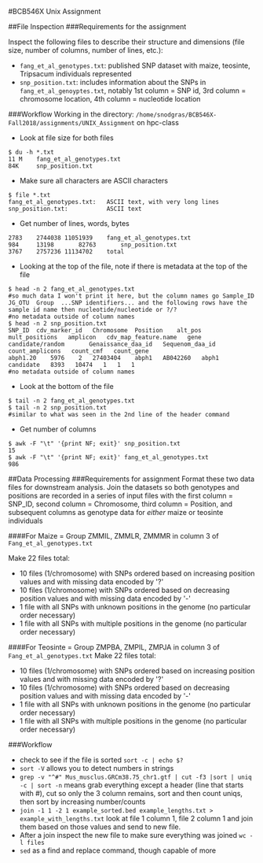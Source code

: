 #BCB546X Unix Assignment

##File Inspection
###Requirements for the assignment

Inspect the following files to describe their structure and dimensions (file size, number of columns, number of lines, etc.): 

* `fang_et_al_genotypes.txt`: published SNP dataset with maize, teosinte, Tripsacum individuals represented
* `snp_position.txt`: includes information about the SNPs in `fang_et_al_genoyptes.txt`, notably 1st column = SNP id, 3rd column = chromosome location, 4th column = nucleotide location

###Workflow
Working in the directory: `/home/snodgras/BCB546X-Fall2018/assignments/UNIX_Assignment` on hpc-class 

* Look at file size for both files

```
$ du -h *.txt
11 M	fang_et_al_genotypes.txt
84K		snp_position.txt
``` 

* Make sure all characters are ASCII characters

```
$ file *.txt 
fang_et_al_genotypes.txt:	ASCII text, with very long lines
snp_position.txt:			ASCII text
```

* Get number of lines, words, bytes

```
2783	2744038	11051939	fang_et_al_genotypes.txt
984		13198		82763		snp_position.txt
3767	2757236	11134702	total
```

* Looking at the top of the file, note if there is metadata at the top of the file 

```
$ head -n 2 fang_et_al_genotypes.txt  
#so much data I won't print it here, but the column names go Sample_ID  JG_OTU  Group  ...SNP identifiers... and the following rows have the sample id name then nucleotide/nucleotide or ?/? 
#no metadata outside of column names
$ head -n 2 snp_position.txt 
SNP_ID	cdv_marker_id 	Chromosome	Position    alt_pos   mult_positions   amplicon   cdv_map_feature.name   gene   	candidate/random	   Genaissance_daa_id   Sequenom_daa_id   count_amplicons   count_cmf   count_gene
abph1.20	5976	2	27403404	abph1	AB042260   abph1   candidate   8393   10474   1   1   1
#no metadata outside of column names
```

* Look at the bottom of the file

```
$ tail -n 2 fang_et_al_genotypes.txt
$ tail -n 2 snp_position.txt
#similar to what was seen in the 2nd line of the header command
```

* Get number of columns

```
$ awk -F "\t" '{print NF; exit}' snp_position.txt
15 
$ awk -F "\t" '{print NF; exit}' fang_et_al_genotypes.txt
986
```

##Data Processing
###Requirements for assignment
Format these two data files for downstream analysis. Join the datasets so both genotypes and positions are recorded in a series of input files with the first column = SNP_ID, second column = Chromosome, third column = Position, and subsequent columns as genotype data for _either_ maize or teosinte individuals

####For Maize = Group ZMMIL, ZMMLR, ZMMMR in column 3 of `Fang_et_al_genotypes.txt`

Make 22 files total:

* 10 files (1/chromosome) with SNPs ordered based on increasing position values and with missing data encoded 	by '?'
* 10 files (1/chromosome) with SNPs ordered based on decreasing position values and with missing data encoded by 	'-'
* 1 file with all SNPs with unknown positions in the genome (no particular order necessary)
* 1 file with all SNPs with multiple positions in the genome (no particular order necessary)

####For Teosinte = Group ZMPBA, ZMPIL, ZMPJA in column 3 of `Fang_et_al_genotypes.txt`
Make 22 files total:
	
* 10 files (1/chromosome) with SNPs ordered based on increasing position values and with missing data encoded 	by '?'
* 10 files (1/chromosome) with SNPs ordered based on decreasing position values and with missing data encoded by 	'-'
* 1 file with all SNPs with unknown positions in the genome (no particular order necessary)
* 1 file with all SNPs with multiple positions in the genome (no particular order necessary)
	
###Workflow
* check to see if the file is sorted `sort -c | echo $?`
* `sort -V` allows you to detect numbers in strings
* `grep -v "^#" Mus_musclus.GRCm38.75_chr1.gtf | cut -f3 |sort | uniq -c | sort -n` means grab everything except a header (line that starts with #), cut so only the 3 column remains, sort and then count uniqs, then sort by increasing number/counts
* `join -1 1 -2 1 example_sorted.bed example_lengths.txt > example_with_lengths.txt` look at file 1 column 1, file 2 column 1 and join them based on those values and send to new file.
* After a join inspect the new file to make sure everything was joined `wc -l files`
* `sed` as a find and replace command, though capable of more